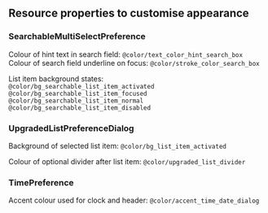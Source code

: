 ## Resource properties to customise appearance

### SearchableMultiSelectPreference

Colour of hint text in search field: `@color/text_color_hint_search_box`
Colour of search field underline on focus: `@color/stroke_color_search_box`

List item background states:  
`@color/bg_searchable_list_item_activated`  
`@color/bg_searchable_list_item_focused`  
`@color/bg_searchable_list_item_normal`  
`@color/bg_searchable_list_item_disabled`  


### UpgradedListPreferenceDialog

Background of selected list item: `@color/bg_list_item_activated`

Colour of optional divider after list item: `@color/upgraded_list_divider`
    
    
### TimePreference

Accent colour used for clock and header: `@color/accent_time_date_dialog`

